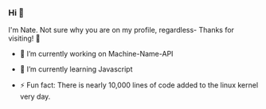 ### Hi 👋

I'm Nate. Not sure why you are on my profile, regardless- Thanks for visiting! :bookmark:

- 🔭 I’m currently working on
      Machine-Name-API

- 🌱 I’m currently learning Javascript

- ⚡ Fun fact: There is nearly 10,000 lines of code added to the linux kernel very day.

